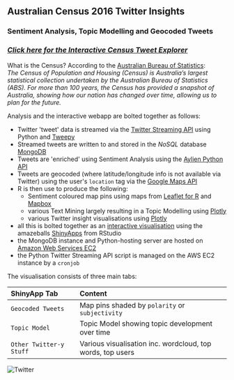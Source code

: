 ## Australian Census 2016 Twitter Insights
### Sentiment Analysis, Topic Modelling and Geocoded Tweets

### *<a href="http://rjshanahan.shinyapps.io/Census_Twitter_Shiny" target="_blank">Click here for the Interactive Census Tweet Explorer</a>* 

What is the Census? According to the <a href="http://www.abs.gov.au/" target="_blank">Australian Bureau of Statistics</a>:  
*The Census of Population and Housing (Census) is Australia’s largest statistical collection undertaken by the Australian Bureau of Statistics (ABS). For more than 100 years, the Census has provided a snapshot of Australia, showing how our nation has changed over time, allowing us to plan for the future.*

Analysis and the interactive webapp are bolted together as follows:
- Twitter 'tweet' data is streamed via the <a href="https://dev.twitter.com/streaming/overview" target="_blank">Twitter Streaming API</a> using Python and <a href="http://www.tweepy.org/" target="_blank">Tweepy</a>
- Streamed tweets are written to and stored in the *NoSQL* database <a href="https://www.mongodb.com/" target="_blank">MongoDB</a>
- Tweets are 'enriched' using Sentiment Analysis using the <a href="http://aylien.com/" target="_blank">Aylien Python API</a>
- Tweets are geocoded (where latitude/longitude info is not available via Twitter) using the user's ```location``` tag via the <a href="https://developers.google.com/maps/" target="_blank">Google Maps API</a>
- R is then use to produce the following:
  - Sentiment coloured map pins using maps from <a href="https://rstudio.github.io/leaflet/" target="_blank">Leaflet for R</a> and <a href="https://www.mapbox.com/" target="_blank">Mapbox</a>
  - various Text Mining largely resulting in a Topic Modelling using <a href="https://plot.ly/" target="_blank">Plotly</a>
  - various Twitter insight visualisations using <a href="https://plot.ly/" target="_blank">Plotly</a>
- all this is bolted together as an <a href="http://rjshanahan.shinyapps.io/Census_Twitter_Shiny" target="_blank">interactive visualisation</a> using the amazeballs <a href="https://www.shinyapps.io/" target="_blank">ShinyApps</a> from RStudio
- the MongoDB instance and Python-hosting server are hosted on <a href="https://aws.amazon.com/ec2/" target="_blank">Amazon Web Services EC2</a>
- the Python Twitter Streaming API script is managed on the AWS EC2 instance by a ```cronjob```
  
The visualisation consists of three main tabs:
  

|ShinyApp Tab| Content|
|:---------------------------------------------------|:---------|
|```Geocoded Tweets```  							| Map pins shaded by ```polarity``` or ```subjectivity```	|
|```Topic Model``` 							| Topic Model showing topic development over time	|
|```Other Twitter-y Stuff```					| Various visualisation inc. wordcloud, top words, top users	|


![Twitter](https://g.twimg.com/Twitter_logo_blue.png)

